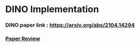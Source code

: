 # DINO Implementation  
### DINO paper link : https://arxiv.org/abs/2104.14294  
### [Paper Review]()  

